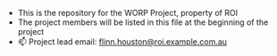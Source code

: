 - This is the repository for the WORP Project, property of ROI
- The project members will be listed in this file at the beginning of the project
- 📫 Project lead email: flinn.houston@roi.example.com.au
